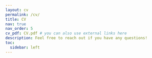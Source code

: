 ```yaml
---
layout: cv
permalink: /cv/
title: CV
nav: true
nav_order: 5
cv_pdf: CV.pdf # you can also use external links here
description: Feel free to reach out if you have any questions! 
toc:
  sidebar: left
---
```

